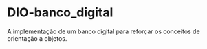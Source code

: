# DIO-banco_digital
A implementação de um banco digital para reforçar os conceitos de orientação a objetos.
